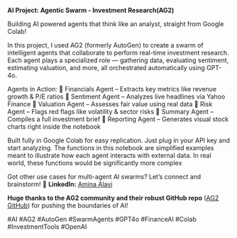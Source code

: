 **AI Project: Agentic Swarm - Investment Research(AG2)**

Building AI powered agents that think like an analyst, straight from Google Colab!

In this project, I used AG2 (formerly AutoGen) to create a swarm of intelligent agents that collaborate to perform real-time investment research. Each agent plays a specialized role — gathering data, evaluating sentiment, estimating valuation, and more, all orchestrated automatically using GPT-4o.

Agents in Action:
🔹 Financials Agent – Extracts key metrics like revenue growth & P/E ratios
🔹 Sentiment Agent – Analyzes live headlines via Yahoo Finance
🔹 Valuation Agent – Assesses fair value using real data
🔹 Risk Agent – Flags red flags like volatility & sector risks
🔹 Summary Agent – Compiles a full investment brief
🔹 Reporting Agent – Generates visual stock charts right inside the notebook

Built fully in Google Colab for easy replication. Just plug in your API key and start analyzing. 
The functions in this notebook  are simplified examples meant to illustrate how each agent interacts with external data. In real world, these functions would be significantly more complex

Got other use cases for multi-agent AI swarms? Let’s connect and brainstorm!
📌 **LinkedIn:** [Amina Alavi](https://www.linkedin.com/in/amina-alavi/)

**Huge thanks to the AG2 community and their robust GitHub repo** ([AG2 GitHub](https://github.com/ag2ai/ag2/tree/main)) for pushing the boundaries of AI! 

#AI #AG2 #AutoGen #SwarmAgents #GPT4o #FinanceAI #Colab #InvestmentTools #OpenAI
